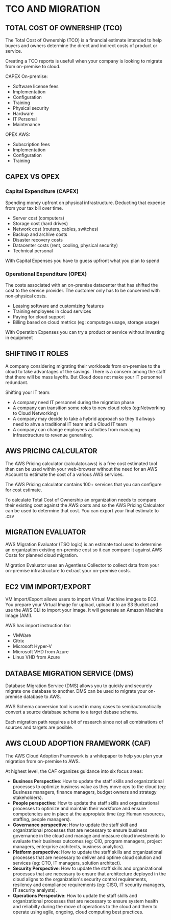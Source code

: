 # TCO AND MIGRATION

## TOTAL COST OF OWNERSHIP (TCO)

The Total Cost of Ownership (TCO) is a financial estimate intended to help buyers and owners determine the direct and indirect costs of product or service.

Creating a TCO reports is usefull when your company is looking to migrate from on-premise to cloud.

CAPEX On-premise:
 - Software license fees
 - Implementation
 - Configuration
 - Training 
 - Physical security
 - Hardware
 - IT Personal
 - Maintenance

OPEX AWS:
 - Subscription fees
 - Implementation
 - Configuration
 - Training 

## CAPEX VS OPEX

### Capital Expenditure (CAPEX)

Spending money upfront on physical infrastructure. Deducting that expense from your tax bill over time.
 - Server cost (computers)
 - Storage cost (hard drives)
 - Network cost (routers, cables, switches)
 - Backup and archive costs
 - Disaster recovery costs
 - Datacenter costs (rent, cooling, physical security)
 - Technical personal

With Capital Expenses you have to guess upfront what you plan to spend

### Operational Expenditure (OPEX)

The costs associated with an on-premise datacenter that has shifted the cost to the service provider. The customer only has to be concerned with non-physical costs.
 - Leasing software and customizing features
 - Training employees in cloud services
 - Paying for cloud support
 - Billing based on cloud metrics (eg: computage usage, storage usage)

With Operation Expenses you can try a product or service without investing in equipment

## SHIFTING IT ROLES

A company considering migrating their workloads from on-premise to the cloud to take advantages of the savings. There is a consern among the staff that there will be mass layoffs. But Cloud does not make your IT personnel redundant.

Shifting your IT team:
 - A company need IT personnel during the migration phase
 - A company can transition some roles to new cloud roles (eg:Networking to Cloud Networking)
 - A company may decide to take a hybrid approach so they'll allways need to ahve a traditional IT team and a Cloud IT team
 - A company can change employees activities from managing infrasctructure to revenue generating.

## AWS PRICING CALCULATOR 

The AWS Pricing calculator (calculator.aws) is a free cost estimated tool than can be used within your web-browser without the need for an AWS Account to estimate the cost of a various AWS services.

The AWS Pricing calculator contains 100+ services that you can configure for cost estimate.

To calculate Total Cost of Ownership an organization needs to compare their existing cost against the AWS costs and so the AWS Pricing Calculator can be used to determine that cost. You can export your final estimate to .csv

## MIGRATION EVALUATOR 

AWS Migration Evaluator (TSO logic) is an estimate tool used to determine an organization existing on-premise cost so it can compare it against AWS Costs for planned cloud migration.

Migration Evaluator uses an Agentless Collector to collect data from your on-premise infrastructure to extract your on-premise costs.

## EC2 VIM IMPORT/EXPORT 

VM Import/Export allows users to import Virtual Machine images to EC2. You prepare your Virtual Image for upload, upload it to an S3 Bucket and use the AWS CLI to import your image. It will generate an Amazon Machine Image (AMI).

AWS has import instruction for:
 - VMWare
 - Citrix
 - Microsoft Hyper-V
 - Microsoft VHD from Azure
 - Linux VHD from Azure

## DATABASE MIGRATION SERVICE (DMS)

Database Migration Service (DMS) allows you to quickly and securely migrate one database to another. DMS can be used to migrate your on-premise database to AWS.

AWS Schema conversion tool is used in many cases to semi/automatically convert a source database schema to a target dabase schema. 

Each migration path requires a bit of research since not all combinations of sources and targets are posible.

## AWS CLOUD ADOPTION FRAMEWORK (CAF)

The AWS Cloud Adoption Framework is a whitepaper to help you plan your migration from on-premise to AWS.

At highest level, the CAF organizes guidance into six focus areas:
 - **Business Perspective**: How to update the staff skills and organizational processes to optimize business value as they move ops to the cloud (eg: Business managers, finance managers, budget owners and strategy stakeholders).
 - **People perspective**: How to update the staff skills and organizational processes to optimize and maintain their workforce and ensure competencies are in place at the appropiate time (eg: Human resources, staffing, people managers).
 - **Governance perspective**: How to update the staff skill and organizational processes that are necessary to ensure business governance in the cloud and manage and measure cloud investments to evaluate their business outcomes (eg: CIO, program managers, project managers, enterprise architects, business analytics).
 - **Platform perspective**: How to update the staff skills and organizational processes that are necessary to deliver and optime cloud solution and services (eg: CTO, IT managers, solution architect).
 - **Security Perspective**: How to update the staff skills and organizational processes that are necessary to ensure that architecture deployed in the cloud aligns to the organization's security control requirements, resilency and compliance requirements (eg: CISO, IT security managers, IT security analysts).
 - **Operations Perspective**: How to update the staff skills and organizational processes that are necessary to ensure system health and reliabilty during the move of operations to the cloud and them to operate using agile, ongoing, cloud computing best practices.